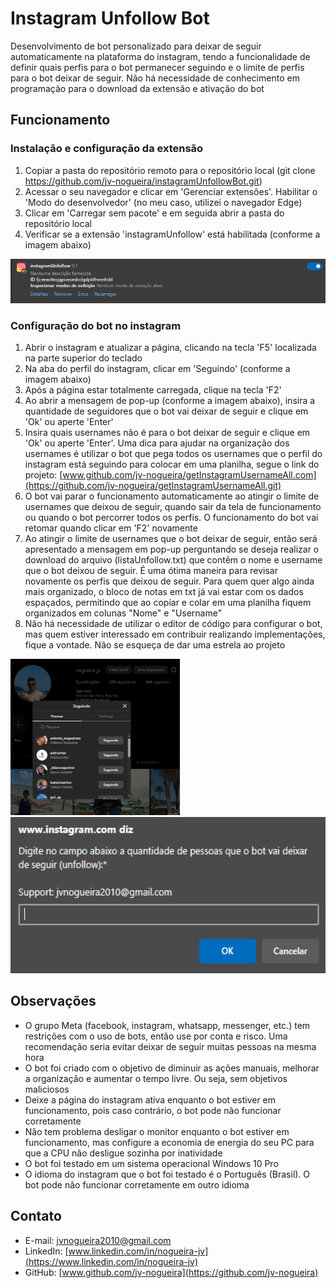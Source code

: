 # Instagram Unfollow Bot

Desenvolvimento de bot personalizado para deixar de seguir automaticamente na plataforma do instagram, tendo a funcionalidade de definir quais perfis para o bot permanecer seguindo e o limite de perfis para o bot deixar de seguir. Não há necessidade de conhecimento em programação para o download da extensão e ativação do bot

## Funcionamento

### Instalação e configuração da extensão
1. Copiar a pasta do repositório remoto para o repositório local (git clone https://github.com/jv-nogueira/instagramUnfollowBot.git)
2. Acessar o seu navegador e clicar em 'Gerenciar extensões'. Habilitar o 'Modo do desenvolvedor' (no meu caso, utilizei o navegador Edge)
3. Clicar em 'Carregar sem pacote' e em seguida abrir a pasta do repositório local
4. Verificar se a extensão 'instagramUnfollow' está habilitada (conforme a imagem abaixo)

![Visualização no navegador Edge da extensão instagramUnfollow](image/extensaoEdge.png)

### Configuração do bot no instagram
1. Abrir o instagram e atualizar a página, clicando na tecla 'F5' localizada na parte superior do teclado
2. Na aba do perfil do instagram, clicar em 'Seguindo' (conforme a imagem abaixo)
3. Após a página estar totalmente carregada, clique na tecla 'F2'
4. Ao abrir a mensagem de pop-up (conforme a imagem abaixo), insira a quantidade de seguidores que o bot vai deixar de seguir e clique em 'Ok' ou aperte 'Enter'
5. Insira quais usernames não é para o bot deixar de seguir e clique em 'Ok' ou aperte 'Enter'. Uma dica para ajudar na organização dos usernames é utilizar o bot que pega todos os usernames que o perfil do instagram está seguindo para colocar em uma planilha, segue o link do projeto: [www.github.com/jv-nogueira/getInstagramUsernameAll.com](https://github.com/jv-nogueira/getInstagramUsernameAll.git)
6. O bot vai parar o funcionamento automaticamente ao atingir o limite de usernames que deixou de seguir, quando sair da tela de funcionamento ou quando o bot percorrer todos os perfis. O funcionamento do bot vai retomar quando clicar em 'F2' novamente
7. Ao atingir o limite de usernames que o bot deixar de seguir, então será apresentado a mensagem em pop-up perguntando se deseja realizar o download do arquivo (listaUnfollow.txt) que contêm o nome e username que o bot deixou de seguir. É uma ótima maneira para revisar novamente os perfis que deixou de seguir. Para quem quer algo ainda mais organizado, o bloco de notas em txt já vai estar com os dados espaçados, permitindo que ao copiar e colar em uma planilha fiquem organizados em colunas "Nome" e "Username"
8. Não há necessidade de utilizar o editor de código para configurar o bot, mas quem estiver interessado em contribuir realizando implementações, fique a vontade. Não se esqueça de dar uma estrela ao projeto

<p float="flex">
  <img src="image/printSeguindo.png" alt="Visualização das pessoas que estão seguindo no Instagram" height="250px">
  <img src="image/printPromptQuantidade.png" alt="Visualização do prompt perguntando a quantidade para unfollow" height="250">
</p>


## Observações

- O grupo Meta (facebook, instagram, whatsapp, messenger, etc.) tem restrições com o uso de bots, então use por conta e risco. Uma recomendação seria evitar deixar de seguir muitas pessoas na mesma hora
- O bot foi criado com o objetivo de diminuir as ações manuais, melhorar a organização e aumentar o tempo livre. Ou seja, sem objetivos maliciosos
- Deixe a página do instagram ativa enquanto o bot estiver em funcionamento, pois caso contrário, o bot pode não funcionar corretamente
- Não tem problema desligar o monitor enquanto o bot estiver em funcionamento, mas configure a economia de energia do seu PC para que a CPU não desligue sozinha por inatividade
- O bot foi testado em um sistema operacional Windows 10 Pro
- O idioma do instagram que o bot foi testado é o Português (Brasil). O bot pode não funcionar corretamente em outro idioma

## Contato

- E-mail: [jvnogueira2010@gmail.com](mailto:jvnogueira2010@gmail.com)
- LinkedIn: [www.linkedin.com/in/nogueira-jv](https://www.linkedin.com/in/nogueira-jv)
- GitHub: [www.github.com/jv-nogueira](https://github.com/jv-nogueira)